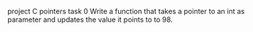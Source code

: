project C pointers
task 0 
Write a function that takes a pointer to an int as parameter and updates the value it points to to 98.

